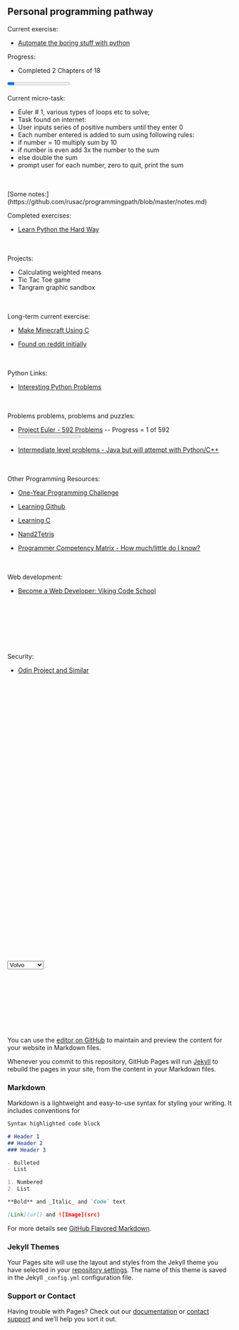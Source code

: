 ## Personal programming pathway

Current exercise:

- [Automate the boring stuff with python](https://automatetheboringstuff.com/)

Progress:

- Completed 2 Chapters of 18

 <progress value="20" max="180"></progress> 
<BR>
<BR>
Current micro-task:
- Euler # 1, various types of loops etc to solve;
- Task found on internet:
 - User inputs series of positive numbers until they enter 0
 - Each number entered is added to sum using following rules:
  - if number = 10 multiply sum by 10
  - if number is even add 3x the number to the sum
  - else double the sum
 - prompt user for each number, zero to quit, print the sum

<BR>
<BR>
[Some notes:](https://github.com/rusac/programmingpath/blob/master/notes.md)

<BR>

Completed exercises:

- [Learn Python the Hard Way](https://learnpythonthehardway.org/book/)

<BR>
<BR>
Projects:

- Calculating weighted means
- Tic Tac Toe game
- Tangram graphic sandbox

<BR>
<BR>
Long-term current exercise:

- [Make Minecraft Using C](https://www.youtube.com/playlist?list=PLMZ_9w2XRxiZq1vfw1lrpCMRDufe2MKV_)

- [Found on reddit initially](https://www.reddit.com/r/learnprogramming/comments/5nd9la/tutorial_learn_to_make_minecraft_using_c_and/)

<BR>
<BR>
Python Links:

- [Interesting Python Problems](https://www.reddit.com/r/learnprogramming/comments/5llmml/interesting_python_practice_problems_from_the/)

<BR>
<BR>
Problems problems, problems and puzzles:

- [Project Euler - 592 Problems](https://projecteuler.net/) -- Progress = 1 of 592
  <progress value="10" max="5920"></progress> 

- [Intermediate level problems - Java but will attempt with Python/C++](https://edabit.com/explore)
<BR>
<BR>
Other Programming Resources:

- [One-Year Programming Challenge](https://www.reddit.com/r/learnprogramming/comments/5mdehp/one_year_reddit_programmer_challenge/)

- [Learning Github](https://try.github.io/levels/1/challenges/1)

- [Learning C](http://www.cprogramming.com/tutorial/c-tutorial.html)

- [Nand2Tetris](http://www.nand2tetris.org/)

- [Programmer Competency Matrix - How much/little do I know?](http://sijinjoseph.com/programmer-competency-matrix/)
<BR>
<BR>
Web development:

- [Become a Web Developer: Viking Code School](https://www.vikingcodeschool.com/prep)
<BR>
<BR>
<BR>
<BR>
<BR>
<BR>

Security:

- [Odin Project and Similar](https://www.reddit.com/r/learnprogramming/comments/5mijdd/anything_like_odin_project_for_cybersecurity/)
<BR>
<BR>
<BR>
<BR>
<BR>
<BR>
<BR>
<BR>
<BR>
<BR>
<BR>
<BR>
<BR>
<BR>
<BR>
<BR>
<BR>
<BR>
<BR>
<BR>
<BR>
<BR>
<BR>
<BR>
<BR>
<BR>
<BR>
<BR>
<BR>
<BR>
<BR>
<BR>
<BR>
<BR>
<BR>
<BR>
<BR>
 <select>
  <option value="Option 1">Volvo</option>
  <option value="Option 2">Saab</option>
  <option value="Option 3">Mercedes</option>
  <option value="Option 4">Audi</option>
</select> 

<BR>
<BR>
<BR>
<BR>
<BR>
<BR>
<BR>
<BR>
<BR>

You can use the [editor on GitHub](https://github.com/rusac/programmingpath/edit/master/README.md) to maintain and preview the content for your website in Markdown files.

Whenever you commit to this repository, GitHub Pages will run [Jekyll](https://jekyllrb.com/) to rebuild the pages in your site, from the content in your Markdown files.

### Markdown

Markdown is a lightweight and easy-to-use syntax for styling your writing. It includes conventions for

```markdown
Syntax highlighted code block

# Header 1
## Header 2
### Header 3

- Bulleted
- List

1. Numbered
2. List

**Bold** and _Italic_ and `Code` text

[Link](url) and ![Image](src)
```

For more details see [GitHub Flavored Markdown](https://guides.github.com/features/mastering-markdown/).

### Jekyll Themes

Your Pages site will use the layout and styles from the Jekyll theme you have selected in your [repository settings](https://github.com/rusac/programmingpath/settings). The name of this theme is saved in the Jekyll `_config.yml` configuration file.

### Support or Contact

Having trouble with Pages? Check out our [documentation](https://help.github.com/categories/github-pages-basics/) or [contact support](https://github.com/contact) and we’ll help you sort it out.
